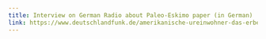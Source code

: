 ```yaml
---
title: Interview on German Radio about Paleo-Eskimo paper (in German)
link: https://www.deutschlandfunk.de/amerikanische-ureinwohner-das-erbe-der-palaeo-eskimos.676.de.html?dram:article_id=450736
---
```


